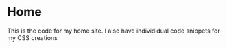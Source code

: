 # Home
This is the code for my home site. I also have individidual code snippets for my CSS creations

